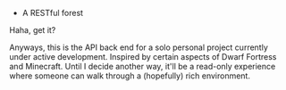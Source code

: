 * A RESTful forest

Haha, get it?

Anyways, this is the API back end for a solo personal project currently under active development. Inspired by certain aspects of Dwarf Fortress and Minecraft. Until I decide another way, it'll be a read-only experience where someone can walk through a (hopefully) rich environment.